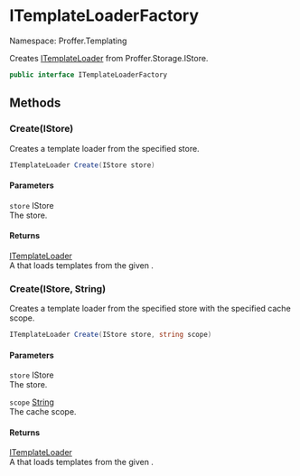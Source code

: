 # ITemplateLoaderFactory

Namespace: Proffer.Templating

Creates [ITemplateLoader](./proffer.templating.itemplateloader) from Proffer.Storage.IStore.

```csharp
public interface ITemplateLoaderFactory
```

## Methods

### **Create(IStore)**

Creates a template loader from the specified store.

```csharp
ITemplateLoader Create(IStore store)
```

#### Parameters

`store` IStore<br>
The store.

#### Returns

[ITemplateLoader](./proffer.templating.itemplateloader)<br>
A  that loads templates from the given .

### **Create(IStore, String)**

Creates a template loader from the specified store with the specified cache scope.

```csharp
ITemplateLoader Create(IStore store, string scope)
```

#### Parameters

`store` IStore<br>
The store.

`scope` [String](https://docs.microsoft.com/en-us/dotnet/api/system.string)<br>
The cache scope.

#### Returns

[ITemplateLoader](./proffer.templating.itemplateloader)<br>
A  that loads templates from the given .
